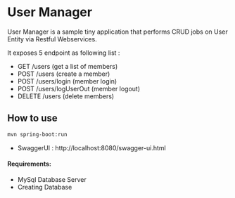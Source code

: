 # User Manager

User Manager is a sample tiny application that performs CRUD jobs on User Entity via Restful Webservices.

It exposes 5 endpoint as following list :

- GET /users (get a list of members)
- POST /users (create a member)
- POST /users/login (member login)
- POST /users/logUserOut (member logout)
- DELETE /users (delete members)


## How to use
```bash
mvn spring-boot:run
```
- SwaggerUI : http://localhost:8080/swagger-ui.html

#### Requirements:
- MySql Database Server
- Creating Database 





